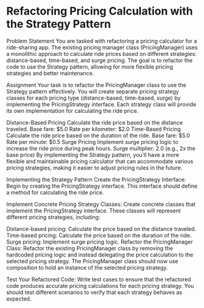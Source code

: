 # Refactoring Pricing Calculation with the Strategy Pattern
Problem Statement
You are tasked with refactoring a pricing calculator for a ride-sharing app. The existing pricing manager class (PricingManager) uses a monolithic approach to calculate ride prices based on different strategies: distance-based, time-based, and surge pricing. The goal is to refactor the code to use the Strategy pattern, allowing for more flexible pricing strategies and better maintenance.

Assignment
Your task is to refactor the PricingManager class to use the Strategy pattern effectively. You will create separate pricing strategy classes for each pricing type (distance-based, time-based, surge) by implementing the PricingStrategy interface. Each strategy class will provide its own implementation for calculating the ride price.

Distance-Based Pricing
Calculate the ride price based on the distance traveled.
Base fare: $5.0
Rate per kilometer: $2.0
Time-Based Pricing
Calculate the ride price based on the duration of the ride.
Base fare: $5.0
Rate per minute: $0.5
Surge Pricing
Implement surge pricing logic to increase the ride price during peak hours.
Surge multiplier: 2.0 (e.g., 2x the base price)
By implementing the Strategy pattern, you'll have a more flexible and maintainable pricing calculator that can accommodate various pricing strategies, making it easier to adjust pricing rules in the future.

Implementing the Strategy Pattern
Create the PricingStrategy Interface: Begin by creating the PricingStrategy interface. This interface should define a method for calculating the ride price.

Implement Concrete Pricing Strategy Classes: Create concrete classes that implement the PricingStrategy interface. These classes will represent different pricing strategies, including:

Distance-based pricing: Calculate the price based on the distance traveled.
Time-based pricing: Calculate the price based on the duration of the ride.
Surge pricing: Implement surge pricing logic.
Refactor the PricingManager Class: Refactor the existing PricingManager class by removing the hardcoded pricing logic and instead delegating the price calculation to the selected pricing strategy. The PricingManager class should now use composition to hold an instance of the selected pricing strategy.

Test Your Refactored Code: Write test cases to ensure that the refactored code produces accurate pricing calculations for each pricing strategy. You should test different scenarios to verify that each strategy behaves as expected.